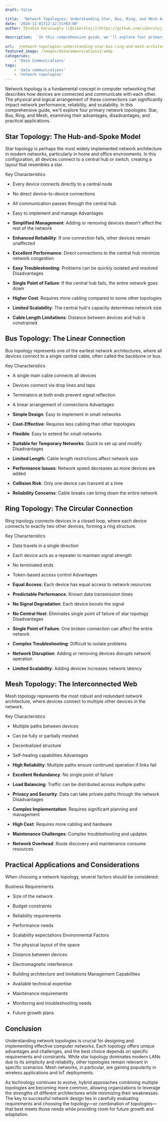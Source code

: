 ```yaml
---
draft: false

title:  'Network Topologies: Understanding Star, Bus, Ring, and Mesh Architectures'
date: '2024-11-01T12:12:51+03:00'
author: İbrahim Korucuoğlu ([@siberoloji](https://github.com/siberoloji))

description:  'In this comprehensive guide, we''ll explore four primary network topologies: Star, Bus, Ring, and Mesh, examining their advantages, disadvantages, and practical applications.' 
 
url:  /network-topologies-understanding-star-bus-ring-and-mesh-architectures/
featured_image: /images/datacommunications3.webp
categories:
    - 'Data Communications'
tags:
    - 'data communications'
    - 'network topologies'
---
```

Network topology is a fundamental concept in computer networking that describes how devices are connected and communicate with each other. The physical and logical arrangement of these connections can significantly impact network performance, reliability, and scalability. In this comprehensive guide, we'll explore four primary network topologies: Star, Bus, Ring, and Mesh, examining their advantages, disadvantages, and practical applications.

## Star Topology: The Hub-and-Spoke Model

Star topology is perhaps the most widely implemented network architecture in modern networks, particularly in home and office environments. In this configuration, all devices connect to a central hub or switch, creating a layout that resembles a star.

Key Characteristics
* Every device connects directly to a central node

* No direct device-to-device connections

* All communication passes through the central hub

* Easy to implement and manage
Advantages
* **Simplified Management**: Adding or removing devices doesn't affect the rest of the network

* **Enhanced Reliability**: If one connection fails, other devices remain unaffected

* **Excellent Performance**: Direct connections to the central hub minimize network congestion

* **Easy Troubleshooting**: Problems can be quickly isolated and resolved
Disadvantages
* **Single Point of Failure**: If the central hub fails, the entire network goes down

* **Higher Cost**: Requires more cabling compared to some other topologies

* **Limited Scalability**: The central hub's capacity determines network size

* **Cable Length Limitations**: Distance between devices and hub is constrained
## Bus Topology: The Linear Connection

Bus topology represents one of the earliest network architectures, where all devices connect to a single central cable, often called the backbone or bus.

Key Characteristics
* A single main cable connects all devices

* Devices connect via drop lines and taps

* Terminators at both ends prevent signal reflection

* A linear arrangement of connections
Advantages
* **Simple Design**: Easy to implement in small networks

* **Cost-Effective**: Requires less cabling than other topologies

* **Flexible**: Easy to extend for small networks

* **Suitable for Temporary Networks**: Quick to set up and modify
Disadvantages
* **Limited Length**: Cable length restrictions affect network size

* **Performance Issues**: Network speed decreases as more devices are added

* **Collision Risk**: Only one device can transmit at a time

* **Reliability Concerns**: Cable breaks can bring down the entire network
## Ring Topology: The Circular Connection

Ring topology connects devices in a closed loop, where each device connects to exactly two other devices, forming a ring structure.

Key Characteristics
* Data travels in a single direction

* Each device acts as a repeater to maintain signal strength

* No terminated ends

* Token-based access control
Advantages
* **Equal Access**: Each device has equal access to network resources

* **Predictable Performance**: Known data transmission times

* **No Signal Degradation**: Each device boosts the signal

* **No Central Host**: Eliminates single point of failure of star topology
Disadvantages
* **Single Point of Failure**: One broken connection can affect the entire network

* **Complex Troubleshooting**: Difficult to isolate problems

* **Network Disruption**: Adding or removing devices disrupts network operation

* **Limited Scalability**: Adding devices increases network latency
## Mesh Topology: The Interconnected Web

Mesh topology represents the most robust and redundant network architecture, where devices connect to multiple other devices in the network.

Key Characteristics
* Multiple paths between devices

* Can be fully or partially meshed

* Decentralized structure

* Self-healing capabilities
Advantages
* **High Reliability**: Multiple paths ensure continued operation if links fail

* **Excellent Redundancy**: No single point of failure

* **Load Balancing**: Traffic can be distributed across multiple paths

* **Privacy and Security**: Data can take private paths through the network
Disadvantages
* **Complex Implementation**: Requires significant planning and management

* **High Cost**: Requires more cabling and hardware

* **Maintenance Challenges**: Complex troubleshooting and updates

* **Network Overhead**: Route discovery and maintenance consume resources
## Practical Applications and Considerations

When choosing a network topology, several factors should be considered:

Business Requirements
* Size of the network

* Budget constraints

* Reliability requirements

* Performance needs

* Scalability expectations
Environmental Factors
* The physical layout of the space

* Distance between devices

* Electromagnetic interference

* Building architecture and limitations
Management Capabilities
* Available technical expertise

* Maintenance requirements

* Monitoring and troubleshooting needs

* Future growth plans
## Conclusion

Understanding network topologies is crucial for designing and implementing effective computer networks. Each topology offers unique advantages and challenges, and the best choice depends on specific requirements and constraints. While star topology dominates modern LANs due to its simplicity and reliability, other topologies remain relevant in specific scenarios. Mesh networks, in particular, are gaining popularity in wireless applications and IoT deployments.

As technology continues to evolve, hybrid approaches combining multiple topologies are becoming more common, allowing organizations to leverage the strengths of different architectures while minimizing their weaknesses. The key to successful network design lies in carefully evaluating requirements and choosing the topology—or combination of topologies—that best meets those needs while providing room for future growth and adaptation.

